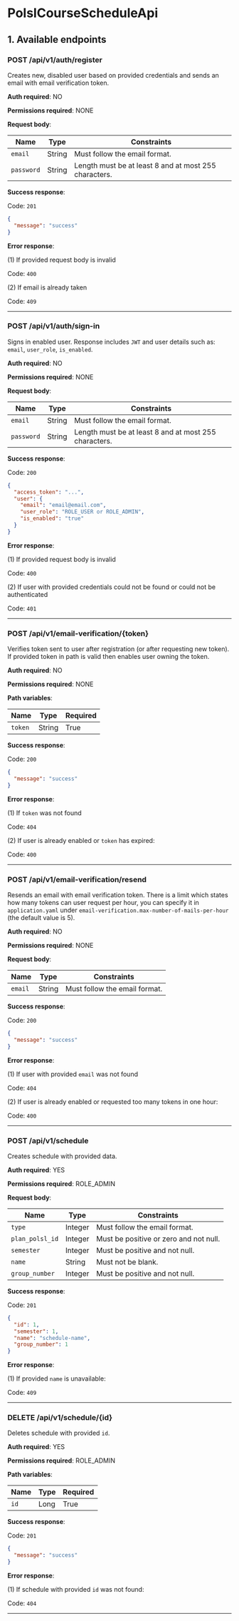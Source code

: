 # PolslCourseScheduleApi

## 1. Available endpoints

### POST /api/v1/auth/register

Creates new, disabled user based on provided credentials and sends an email with email verification token.

**Auth required**: NO

**Permissions required**: NONE

**Request body**:

| Name       | Type   | Constraints                                           |
|------------|--------|-------------------------------------------------------|
| `email`    | String | Must follow the email format.                         |
| `password` | String | Length must be at least 8 and at most 255 characters. |

**Success response**:

Code: `201`

```json
{
  "message": "success"
}
```

**Error response**:

(1)
If provided request body is invalid

Code: `400`

(2)
If email is already taken

Code: `409`

---

### POST /api/v1/auth/sign-in

Signs in enabled user. Response includes `JWT` and user details such as: `email`, `user_role`, `is_enabled`.

**Auth required**: NO

**Permissions required**: NONE

**Request body**:

| Name       | Type   | Constraints                                           |
|------------|--------|-------------------------------------------------------|
| `email`    | String | Must follow the email format.                         |
| `password` | String | Length must be at least 8 and at most 255 characters. |

**Success response**:

Code: `200`

```json
{
  "access_token": "...",
  "user": {
    "email": "email@email.com",
    "user_role": "ROLE_USER or ROLE_ADMIN",
    "is_enabled": "true"
  }
}
```

**Error response**:

(1)
If provided request body is invalid

Code: `400`

(2)
If user with provided credentials could not be found or could not be authenticated

Code: `401`

---

### POST /api/v1/email-verification/{token}

Verifies token sent to user after registration (or after requesting new token). If provided token in path is
valid then enables user owning the token.

**Auth required**: NO

**Permissions required**: NONE

**Path variables**:

| Name    | Type   | Required |
|---------|--------|----------|
| `token` | String | True     |

**Success response**:

Code: `200`

```json
{
  "message": "success"
}
```

**Error response**:

(1)
If `token` was not found

Code: `404`

(2)
If user is already enabled or `token` has expired:

Code: `400`

---

### POST /api/v1/email-verification/resend

Resends an email with email verification token. There is a limit which states how many tokens can user request per hour,
you can specify it in `application.yaml` under `email-verification.max-number-of-mails-per-hour` (the default value is
5).

**Auth required**: NO

**Permissions required**: NONE

**Request body**:

| Name    | Type   | Constraints                   |
|---------|--------|-------------------------------|
| `email` | String | Must follow the email format. |

**Success response**:

Code: `200`

```json
{
  "message": "success"
}
```

**Error response**:

(1)
If user with provided `email` was not found

Code: `404`

(2)
If user is already enabled or requested too many tokens in one hour:

Code: `400`

---

### POST /api/v1/schedule

Creates schedule with provided data.

**Auth required**: YES

**Permissions required**: ROLE_ADMIN

**Request body**:

| Name            | Type    | Constraints                            |
|-----------------|---------|----------------------------------------|
| `type`          | Integer | Must follow the email format.          |
| `plan_polsl_id` | Integer | Must be positive or zero and not null. |
| `semester`      | Integer | Must be positive and not null.         |
| `name`          | String  | Must not be blank.                     |
| `group_number`  | Integer | Must be positive and not null.         |


**Success response**:

Code: `201`

```json
{
  "id": 1,
  "semester": 1,
  "name": "schedule-name",
  "group_number": 1
}
```

**Error response**:

(1)
If provided `name` is unavailable:

Code: `409`

---

### DELETE /api/v1/schedule/{id}

Deletes schedule with provided `id`.

**Auth required**: YES

**Permissions required**: ROLE_ADMIN

**Path variables**:

| Name | Type | Required |
|------|------|----------|
| `id` | Long | True     |

**Success response**:

Code: `201`

```json
{
  "message": "success"
}
```

**Error response**:

(1)
If schedule with provided `id` was not found:

Code: `404`

---